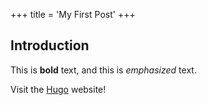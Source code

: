 +++
title = 'My First Post'
+++

## Introduction

This is **bold** text, and this is *emphasized* text.

Visit the [Hugo](https://gohugo.io) website!
